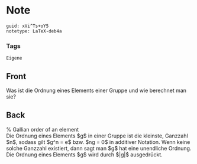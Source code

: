 # Note
```
guid: xVi^Ts+oY5
notetype: LaTeX-deb4a
```

### Tags
```
Eigene
```

## Front
Was ist die Ordnung eines Elements einer Gruppe und wie berechnet man sie?

## Back
<div>% Gallian order of an element</div><div>
</div>Die Ordnung eines Elements $g$ in einer Gruppe ist die kleinste, Ganzzahl $n$, sodass gilt $g^n = e$ bzw. $ng = 0$ in additiver Notation. Wenn keine solche Ganzzahl existiert, dann sagt man $g$ hat eine unendliche Ordnung. Die Ordnung eines Elements $g$ wird durch <span> </span>$|g|$ ausgedrückt.
